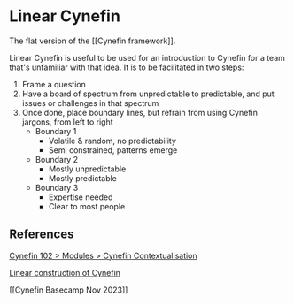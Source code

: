# Linear Cynefin
The flat version of the [[Cynefin framework]].

Linear Cynefin is useful to be used for an introduction to Cynefin for a team that's unfamiliar with that idea. It is to be facilitated in two steps:

1. Frame a question
2. Have a board of spectrum from unpredictable to predictable, and put issues or challenges in that spectrum
3. Once done, place boundary lines, but refrain from using Cynefin jargons, from left to right
   - Boundary 1
     - Volatile & random, no predictability
     - Semi constrained, patterns emerge
   - Boundary 2
     - Mostly unpredictable
     - Mostly predictable
   - Boundary 3
     - Expertise needed
     - Clear to most people

## References
[Cynefin 102 > Modules > Cynefin Contextualisation](https://courses.ruzuku.com/courses/cynefin-102-models-decision-making--00000001-000b-4489-52b1-00000000bcc6/lessons/linear-cynefin--00000001-0006-49d4-f298-000000131307)

[Linear construction of Cynefin](https://cynefin.io/wiki/Linear_construction_of_Cynefin)

[[Cynefin Basecamp Nov 2023]]

<!-- #evergreen -->

<!-- {BearID:93D056E2-A250-46D0-80B1-255CB0AC0720} -->

